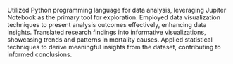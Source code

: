 Utilized Python programming language for data analysis, leveraging Jupiter Notebook as the primary tool for exploration. Employed data visualization techniques to present analysis outcomes effectively, enhancing data insights. Translated research findings into informative visualizations, showcasing trends and patterns in mortality causes. Applied statistical techniques to derive meaningful insights from the dataset, contributing to informed conclusions.
